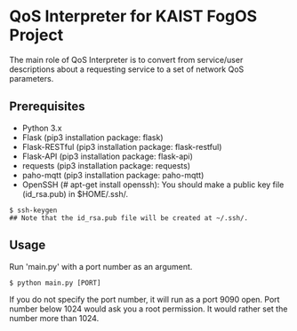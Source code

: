 # QoS Interpreter for KAIST FogOS Project

The main role of QoS Interpreter is to convert from service/user descriptions about a requesting service to a set of network QoS parameters.

## Prerequisites
* Python 3.x
* Flask (pip3 installation package: flask)
* Flask-RESTful (pip3 installation package: flask-restful)
* Flask-API (pip3 installation package: flask-api)
* requests (pip3 installation package: requests)
* paho-mqtt (pip3 installation package: paho-mqtt)
* OpenSSH (# apt-get install openssh): You should make a public key file (id_rsa.pub) in $HOME/.ssh/.
```
$ ssh-keygen
## Note that the id_rsa.pub file will be created at ~/.ssh/.
```

## Usage
Run 'main.py' with a port number as an argument.
```
$ python main.py [PORT]
```
If you do not specify the port number, it will run as a port 9090 open.
Port number below 1024 would ask you a root permission. It would rather set the number more than 1024.
